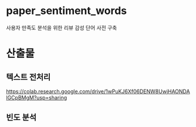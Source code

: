 # paper_sentiment_words
사용자 만족도 분석을 위한 리뷰 감성 단어 사전 구축

# 산출물
## 텍스트 전처리
https://colab.research.google.com/drive/1wPuKJ6Xf06DENW8UwjHAONDAlGCpBMgM?usp=sharing

## 빈도 분석
